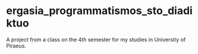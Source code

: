 # ergasia_programmatismos_sto_diadiktuo
A project from a class on the 4th semester for my studies in University of Piraeus.
